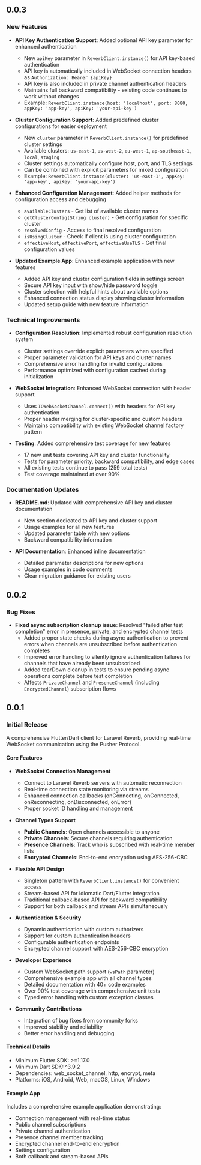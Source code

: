 ## 0.0.3

### New Features

- **API Key Authentication Support**: Added optional API key parameter for enhanced authentication

  - New `apiKey` parameter in `ReverbClient.instance()` for API key-based authentication
  - API key is automatically included in WebSocket connection headers as `Authorization: Bearer {apiKey}`
  - API key is also included in private channel authentication headers
  - Maintains full backward compatibility - existing code continues to work without changes
  - Example: `ReverbClient.instance(host: 'localhost', port: 8080, appKey: 'app-key', apiKey: 'your-api-key')`

- **Cluster Configuration Support**: Added predefined cluster configurations for easier deployment

  - New `cluster` parameter in `ReverbClient.instance()` for predefined cluster settings
  - Available clusters: `us-east-1`, `us-west-2`, `eu-west-1`, `ap-southeast-1`, `local`, `staging`
  - Cluster settings automatically configure host, port, and TLS settings
  - Can be combined with explicit parameters for mixed configuration
  - Example: `ReverbClient.instance(cluster: 'us-east-1', appKey: 'app-key', apiKey: 'your-api-key')`

- **Enhanced Configuration Management**: Added helper methods for configuration access and debugging

  - `availableClusters` - Get list of available cluster names
  - `getClusterConfig(String cluster)` - Get configuration for specific cluster
  - `resolvedConfig` - Access to final resolved configuration
  - `isUsingCluster` - Check if client is using cluster configuration
  - `effectiveHost`, `effectivePort`, `effectiveUseTLS` - Get final configuration values

- **Updated Example App**: Enhanced example application with new features
  - Added API key and cluster configuration fields in settings screen
  - Secure API key input with show/hide password toggle
  - Cluster selection with helpful hints about available options
  - Enhanced connection status display showing cluster information
  - Updated setup guide with new feature information

### Technical Improvements

- **Configuration Resolution**: Implemented robust configuration resolution system

  - Cluster settings override explicit parameters when specified
  - Proper parameter validation for API keys and cluster names
  - Comprehensive error handling for invalid configurations
  - Performance optimized with configuration cached during initialization

- **WebSocket Integration**: Enhanced WebSocket connection with header support

  - Uses `IOWebSocketChannel.connect()` with headers for API key authentication
  - Proper header merging for cluster-specific and custom headers
  - Maintains compatibility with existing WebSocket channel factory pattern

- **Testing**: Added comprehensive test coverage for new features
  - 17 new unit tests covering API key and cluster functionality
  - Tests for parameter priority, backward compatibility, and edge cases
  - All existing tests continue to pass (259 total tests)
  - Test coverage maintained at over 90%

### Documentation Updates

- **README.md**: Updated with comprehensive API key and cluster documentation

  - New section dedicated to API key and cluster support
  - Usage examples for all new features
  - Updated parameter table with new options
  - Backward compatibility information

- **API Documentation**: Enhanced inline documentation
  - Detailed parameter descriptions for new options
  - Usage examples in code comments
  - Clear migration guidance for existing users

## 0.0.2

### Bug Fixes

- **Fixed async subscription cleanup issue**: Resolved "failed after test completion" error in presence, private, and encrypted channel tests
  - Added proper state checks during async authentication to prevent errors when channels are unsubscribed before authentication completes
  - Improved error handling to silently ignore authentication failures for channels that have already been unsubscribed
  - Added tearDown cleanup in tests to ensure pending async operations complete before test completion
  - Affects `PrivateChannel` and `PresenceChannel` (including `EncryptedChannel`) subscription flows

## 0.0.1

### Initial Release

A comprehensive Flutter/Dart client for Laravel Reverb, providing real-time WebSocket communication using the Pusher Protocol.

#### Core Features

- **WebSocket Connection Management**

  - Connect to Laravel Reverb servers with automatic reconnection
  - Real-time connection state monitoring via streams
  - Enhanced connection callbacks (onConnecting, onConnected, onReconnecting, onDisconnected, onError)
  - Proper socket ID handling and management

- **Channel Types Support**

  - **Public Channels**: Open channels accessible to anyone
  - **Private Channels**: Secure channels requiring authentication
  - **Presence Channels**: Track who is subscribed with real-time member lists
  - **Encrypted Channels**: End-to-end encryption using AES-256-CBC

- **Flexible API Design**

  - Singleton pattern with `ReverbClient.instance()` for convenient access
  - Stream-based API for idiomatic Dart/Flutter integration
  - Traditional callback-based API for backward compatibility
  - Support for both callback and stream APIs simultaneously

- **Authentication & Security**

  - Dynamic authentication with custom authorizers
  - Support for custom authentication headers
  - Configurable authentication endpoints
  - Encrypted channel support with AES-256-CBC encryption

- **Developer Experience**

  - Custom WebSocket path support (`wsPath` parameter)
  - Comprehensive example app with all channel types
  - Detailed documentation with 40+ code examples
  - Over 90% test coverage with comprehensive unit tests
  - Typed error handling with custom exception classes

- **Community Contributions**
  - Integration of bug fixes from community forks
  - Improved stability and reliability
  - Better error handling and debugging

#### Technical Details

- Minimum Flutter SDK: >=1.17.0
- Minimum Dart SDK: ^3.9.2
- Dependencies: web_socket_channel, http, encrypt, meta
- Platforms: iOS, Android, Web, macOS, Linux, Windows

#### Example App

Includes a comprehensive example application demonstrating:

- Connection management with real-time status
- Public channel subscriptions
- Private channel authentication
- Presence channel member tracking
- Encrypted channel end-to-end encryption
- Settings configuration
- Both callback and stream-based APIs
